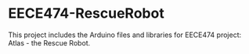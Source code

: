 EECE474-RescueRobot
===================

This project includes the Arduino files and libraries for EECE474 project: Atlas - the Rescue Robot.
